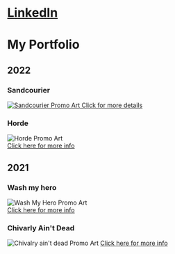 # [LinkedIn](https://www.linkedin.com/in/nicola-p-731589235/)

# My Portfolio

## 2022

### Sandcourier
 
[![Sandcourier Promo Art](https://user-images.githubusercontent.com/90765299/180258560-3ee0671c-d908-4caf-bd2a-4733e846f170.png)  Click for more details](https://github.com/Niguoz/Niguoz/blob/main/Projects/Sandcourier.md)

### Horde
![Horde Promo Art](https://user-images.githubusercontent.com/90765299/180259729-4cf0b7d6-00e3-45c5-a741-4dd20790cbcc.png) \
[Click here for more info](https://github.com/Niguoz/Niguoz/blob/main/Projects/Horde.md)

## 2021

### Wash my hero
![Wash My Hero Promo Art](https://user-images.githubusercontent.com/90765299/180259323-7ab14384-a3c0-4df0-9727-193a158db466.png) \
[Click here for more info](https://github.com/Niguoz/Niguoz/blob/main/Projects/Wash%20My%20Hero.md)

### Chivarly Ain't Dead
![Chivalry ain't dead Promo Art](https://user-images.githubusercontent.com/90765299/180258594-1fa4b1f1-dbd1-4c68-aff0-2e671fc93621.png)
[Click here for more info](https://github.com/Niguoz/Niguoz/blob/main/Projects/Chivarly%20Ain't%20Dead.md)
